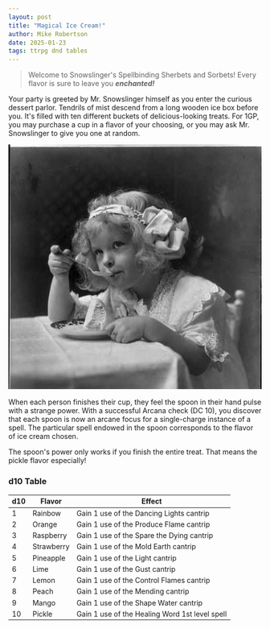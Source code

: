 ```yaml
---
layout: post
title: "Magical Ice Cream!"
author: Mike Robertson
date: 2025-01-23
tags: ttrpg dnd tables
---
```


> Welcome to Snowslinger's Spellbinding Sherbets and Sorbets! Every flavor is sure to leave you ***enchanted!***

Your party is greeted by Mr. Snowslinger himself as you enter the curious dessert parlor. Tendrils of mist descend from a long wooden ice box before you. It's filled with ten different buckets of delicious-looking treats. For 1GP, you may purchase a cup in a flavor of your choosing, or you may ask Mr. Snowslinger to give you one at random. 

![Black and white image of a little girl eating ice cream from the Library of Congress free use collection](/Assets/images/IMG_0407.jpeg)

When each person finishes their cup, they feel the spoon in their hand pulse with a strange power. With a successful Arcana check (DC 10), you discover that each spoon is now an arcane focus for a single-charge instance of a spell. The particular spell endowed in the spoon corresponds to the flavor of ice cream chosen.

The spoon's power only works if you finish the entire treat. That means the pickle flavor especially!

### d10 Table

| d10 | Flavor     | Effect                                         |
|-----|------------|------------------------------------------------|
| 1   | Rainbow    | Gain 1 use of the Dancing Lights cantrip       |
| 2   | Orange     | Gain 1 use of the Produce Flame cantrip        |
| 3   | Raspberry  | Gain 1 use of the Spare the Dying cantrip      |
| 4   | Strawberry | Gain 1 use of the Mold Earth cantrip           |
| 5   | Pineapple  | Gain 1 use of the Light cantrip                |
| 6   | Lime       | Gain 1 use of the Gust cantrip                 |
| 7   | Lemon      | Gain 1 use of the Control Flames cantrip       |
| 8   | Peach      | Gain 1 use of the Mending cantrip              |
| 9   | Mango      | Gain 1 use of the Shape Water cantrip          |
| 10  | Pickle     | Gain 1 use of the Healing Word 1st level spell |
